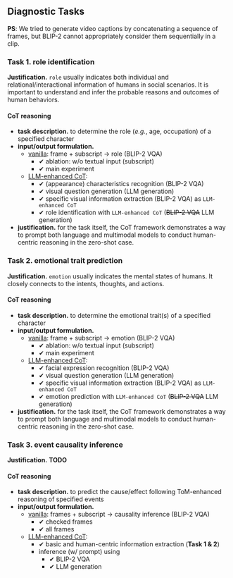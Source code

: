 ## Diagnostic Tasks

**PS**: We tried to generate video captions by concatenating a sequence of frames, but BLIP-2 cannot appropriately consider them sequentially in a clip. 

### Task 1. role identification

**Justification.** `role` usually indicates both individual and relational/interactional information of humans in social scenarios. It is important to understand and infer the probable reasons and outcomes of human behaviors.

#### CoT reasoning
* **task description.** to determine the role (_e.g._, age, occupation) of a specified character
* **input/output formulation.**
    - <u>vanilla</u>: frame + subscript $\rightarrow$ role (BLIP-2 VQA)
        * &#10004; ablation: w/o textual input (subscript)
        * &#10004; main experiment
    - <u>LLM-enhanced CoT</u>:
        * &#10004; (appearance) characteristics recognition (BLIP-2 VQA)
        * &#10004; visual question generation (LLM generation)
        * &#10004; specific visual information extraction (BLIP-2 VQA) as `LLM-enhanced CoT`
        * &#10004; role identification with `LLM-enhanced CoT` (~~BLIP-2 VQA~~ LLM generation)
* **justification.** for the task itself, the CoT framework demonstrates a way to prompt both language and multimodal models to conduct human-centric reasoning in the zero-shot case.


### Task 2. emotional trait prediction

**Justification.** `emotion` usually indicates the mental states of humans. It closely connects to the intents, thoughts, and actions.

#### CoT reasoning
* **task description.** to determine the emotional trait(s) of a specified character
* **input/output formulation.**
    - <u>vanilla</u>: frame + subscript $\rightarrow$ emotion (BLIP-2 VQA)
        * &#10004; ablation: w/o textual input (subscript)
        * &#10004; main experiment
    - <u>LLM-enhanced CoT</u>:
        * &#10004; facial expression recognition (BLIP-2 VQA)
        * &#10004; visual question generation (LLM generation)
        * &#10004; specific visual information extraction (BLIP-2 VQA) as `LLM-enhanced CoT`
        * &#10004; emotion prediction with `LLM-enhanced CoT` (~~BLIP-2 VQA~~ LLM generation)
* **justification.** for the task itself, the CoT framework demonstrates a way to prompt both language and multimodal models to conduct human-centric reasoning in the zero-shot case.


### Task 3. event causality inference

**Justification.** **TODO**

#### CoT reasoning
* **task description.** to predict the cause/effect following ToM-enhanced reasoning of specified events
* **input/output formulation.**
    - <u>vanilla</u>: frames + subscript $\rightarrow$ causality inference (BLIP-2 VQA)
        * &#10004; checked frames
        * &#10004; all frames
    - <u>LLM-enhanced CoT</u>:
        * &#10004; basic and human-centric information extraction (**Task 1 & 2**)
        * inference (w/ prompt) using
            * &#10004; BLIP-2 VQA
            * &#10004; LLM generation


